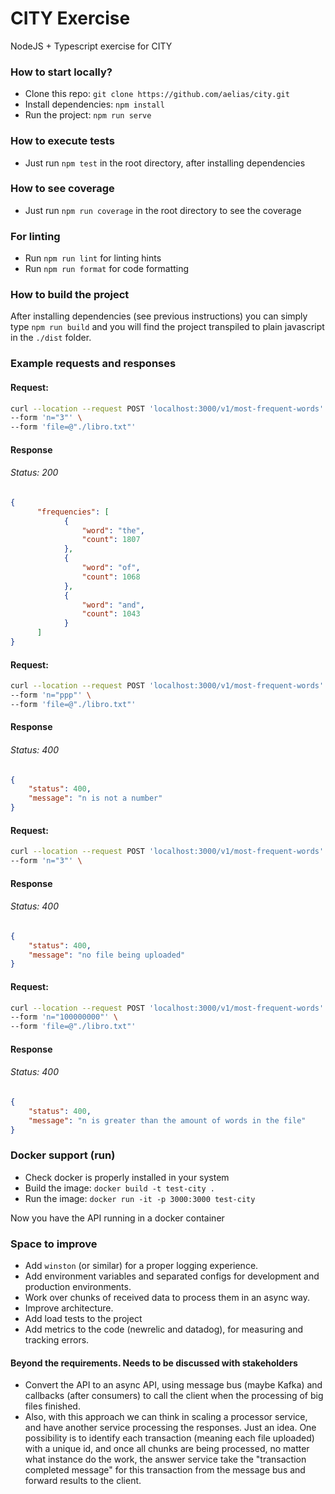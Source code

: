 # CITY Exercise
NodeJS + Typescript exercise for CITY

### How to start locally?

- Clone this repo: `git clone https://github.com/aelias/city.git`
- Install dependencies: `npm install`
- Run the project: `npm run serve`

### How to execute tests
- Just run `npm test` in the root directory, after installing dependencies

### How to see coverage
- Just run `npm run coverage` in the root directory to see the coverage

### For linting
- Run `npm run lint` for linting hints
- Run `npm run format` for code formatting

### How to build the project
After installing dependencies (see previous instructions) you can simply type 
`npm run build` and you will find the project transpiled to plain javascript 
in the `./dist` folder.

### Example requests and responses
#### Request: 
```bash
curl --location --request POST 'localhost:3000/v1/most-frequent-words' \
--form 'n="3"' \
--form 'file=@"./libro.txt"'
```
#### Response
###### Status: 200
```json
{
      "frequencies": [
            {
                "word": "the",
                "count": 1807
            },
            {
                "word": "of",
                "count": 1068
            },
            {
                "word": "and",
                "count": 1043
            }
      ]
}
```

#### Request:
```bash
curl --location --request POST 'localhost:3000/v1/most-frequent-words' \
--form 'n="ppp"' \
--form 'file=@"./libro.txt"'
```
#### Response
###### Status: 400
```json
{
    "status": 400,
    "message": "n is not a number"
}
```
#### Request:
```bash
curl --location --request POST 'localhost:3000/v1/most-frequent-words' \
--form 'n="3"' \
```
#### Response
###### Status: 400
```json
{
    "status": 400,
    "message": "no file being uploaded"
}
```

#### Request:
```bash
curl --location --request POST 'localhost:3000/v1/most-frequent-words' \
--form 'n="100000000"' \
--form 'file=@"./libro.txt"'
```
#### Response
###### Status: 400
```json
{
    "status": 400,
    "message": "n is greater than the amount of words in the file"
}
```

### Docker support (run)
- Check docker is properly installed in your system
- Build the image: `docker build -t test-city .`
- Run the image: `docker run -it -p 3000:3000 test-city`

Now you have the API running in a docker container

### Space to improve
- Add `winston` (or similar) for a proper logging experience.
- Add environment variables and separated configs for development
  and production environments.
- Work over chunks of received data to process them in an async way.
- Improve architecture.
- Add load tests to the project
- Add metrics to the code (newrelic and datadog), for measuring and
  tracking errors.

#### Beyond the requirements. Needs to be discussed with stakeholders
- Convert the API to an async API, using message bus (maybe Kafka) and callbacks
  (after consumers) to call the client when the processing of big files finished.
- Also, with this approach we can think in scaling a processor service, and have
  another service processing the responses. Just an idea. One  possibility is to 
  identify each transaction (meaning each file uploaded) with a unique id, 
  and once all chunks are being processed, no matter what instance do the work, 
  the answer service take the "transaction completed message" for this transaction 
  from the message bus and forward results to the client.
